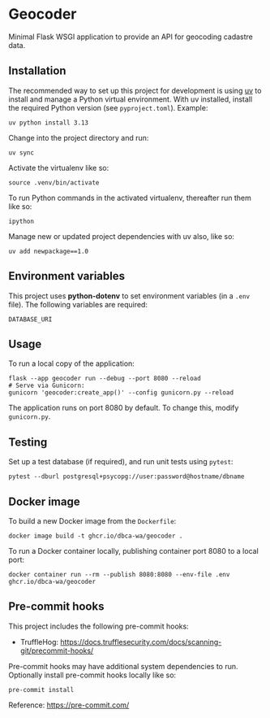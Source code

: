 # Geocoder

Minimal Flask WSGI application to provide an API for geocoding cadastre data.

## Installation

The recommended way to set up this project for development is using
[uv](https://docs.astral.sh/uv/)
to install and manage a Python virtual environment.
With uv installed, install the required Python version (see `pyproject.toml`). Example:

    uv python install 3.13

Change into the project directory and run:

    uv sync

Activate the virtualenv like so:

    source .venv/bin/activate

To run Python commands in the activated virtualenv, thereafter run them like so:

    ipython

Manage new or updated project dependencies with uv also, like so:

    uv add newpackage==1.0

## Environment variables

This project uses **python-dotenv** to set environment variables (in a `.env` file).
The following variables are required:

    DATABASE_URI

## Usage

To run a local copy of the application:

    flask --app geocoder run --debug --port 8080 --reload
    # Serve via Gunicorn:
    gunicorn 'geocoder:create_app()' --config gunicorn.py --reload

The application runs on port 8080 by default. To change this, modify `gunicorn.py`.

## Testing

Set up a test database (if required), and run unit tests using `pytest`:

    pytest --dburl postgresql+psycopg://user:password@hostname/dbname

## Docker image

To build a new Docker image from the `Dockerfile`:

    docker image build -t ghcr.io/dbca-wa/geocoder .

To run a Docker container locally, publishing container port 8080 to a local port:

    docker container run --rm --publish 8080:8080 --env-file .env ghcr.io/dbca-wa/geocoder

## Pre-commit hooks

This project includes the following pre-commit hooks:

- TruffleHog: <https://docs.trufflesecurity.com/docs/scanning-git/precommit-hooks/>

Pre-commit hooks may have additional system dependencies to run. Optionally
install pre-commit hooks locally like so:

    pre-commit install

Reference: <https://pre-commit.com/>
